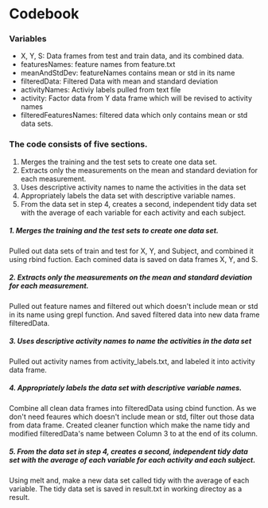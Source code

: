 # Codebook

### Variables
* X, Y, S: Data frames from test and train data, and its combined data.
* featuresNames: feature names from feature.txt
* meanAndStdDev: featureNames contains mean or std in its name
* filteredData: Filtered Data with mean and standard deviation
* activityNames: Activiy labels pulled from text file
* activity: Factor data from Y data frame which will be revised to activity names
* filteredFeaturesNames: filtered data which only contains mean or std data sets.


### The code consists of five sections.
1. Merges the training and the test sets to create one data set.
2. Extracts only the measurements on the mean and standard deviation for each measurement. 
3. Uses descriptive activity names to name the activities in the data set
4. Appropriately labels the data set with descriptive variable names. 
5. From the data set in step 4, creates a second, independent tidy data set with the average of each variable for each activity and each subject.

##### 1. Merges the training and the test sets to create one data set.
Pulled out data sets of train and test for X, Y, and Subject, and combined it using rbind fuction. Each comined data is saved on data frames X, Y, and S.

##### 2. Extracts only the measurements on the mean and standard deviation for each measurement. 
Pulled out feature names and filtered out which doesn't include mean or std in its name using grepl function. And saved filtered data into new data frame filteredData.

##### 3. Uses descriptive activity names to name the activities in the data set
Pulled out activity names from activity_labels.txt, and labeled it into activity data frame.

##### 4. Appropriately labels the data set with descriptive variable names. 
Combine all clean data frames into filteredData using cbind function. As we don't need feaures which doesn't include mean or std, filter out those data from data frame. Created cleaner function which make the name tidy and modified filteredData's name between Column 3 to at the end of its column.

##### 5. From the data set in step 4, creates a second, independent tidy data set with the average of each variable for each activity and each subject.
Using melt and, make a new data set called tidy with the average of each variable. The tidy data set is saved in result.txt in working directoy as a result.

